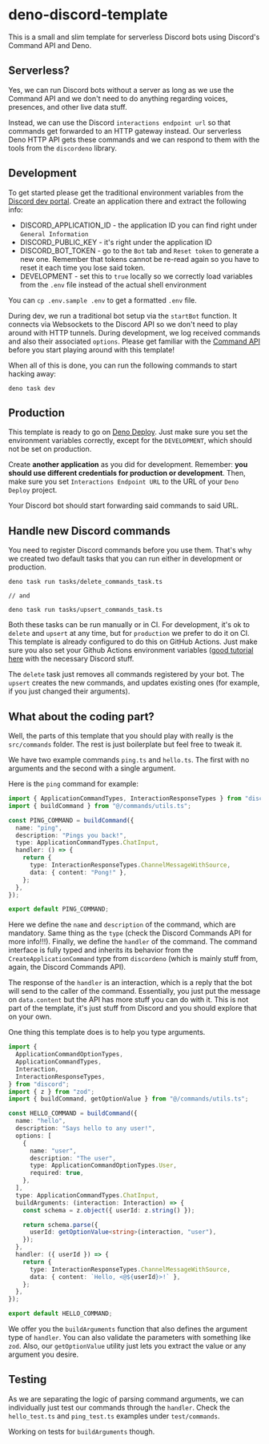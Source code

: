 # deno-discord-template

This is a small and slim template for serverless Discord bots using Discord's Command API and Deno.

## Serverless?

Yes, we can run Discord bots without a server as long as we use the Command API and we don't need to do anything regarding voices, presences, and other live data stuff.

Instead, we can use the Discord `interactions endpoint url` so that commands get forwarded to an HTTP gateway instead. Our serverless Deno HTTP API gets these commands and we can respond to them with the tools from the `discordeno` library.

## Development

To get started please get the traditional environment variables from the [Discord dev portal](https://discord.com/developers/). Create an application there and extract the following info:
- DISCORD_APPLICATION_ID - the application ID you can find right under `General Information`
- DISCORD_PUBLIC_KEY - it's right under the application ID
- DISCORD_BOT_TOKEN - go to the `Bot` tab and `Reset token` to generate a new one. Remember that tokens cannot be re-read again so you have to reset it each time you lose said token.
- DEVELOPMENT - set this to `true` locally so we correctly load variables from the `.env` file instead of the actual shell environment

You can `cp .env.sample .env` to get a formatted `.env` file.

During dev, we run a traditional bot setup via the `startBot` function. It connects via Websockets to the Discord API so we don't need to play around with HTTP tunnels. During development, we log received commands and also their associated `options`. Please get familiar with the [Command API](https://discord.com/developers/docs/interactions/application-commands) before you start playing around with this template!

When all of this is done, you can run the following commands to start hacking away:
```
deno task dev
```

## Production

This template is ready to go on [Deno Deploy](https://deno.com/deploy). Just make sure you set the environment variables correctly, except for the `DEVELOPMENT`, which should not be set on production.

Create **another application** as you did for development. Remember: **you should use different credentials for production or development**. Then, make sure you set `Interactions Endpoint URL` to the URL of your `Deno Deploy` project.

Your Discord bot should start forwarding said commands to said URL.

## Handle new Discord commands

You need to register Discord commands before you use them. That's why we created two default tasks that you can run either in development or production.

```
deno task run tasks/delete_commands_task.ts

// and

deno task run tasks/upsert_commands_task.ts
```

Both these tasks can be run manually or in CI. For development, it's ok to `delete` and `upsert` at any time, but for `production` we prefer to do it on CI. This template is already configured to do this on GitHub Actions. Just make sure you also set your Github Actions environment variables ([good tutorial here](https://snyk.io/blog/how-to-use-github-actions-environment-variables/) with the necessary Discord stuff.

The `delete` task just removes all commands registered by your bot. The `upsert` creates the new commands, and updates existing ones (for example, if you just changed their arguments).

## What about the coding part?

Well, the parts of this template that you should play with really is the `src/commands` folder. The rest is just boilerplate but feel free to tweak it.

We have two example commands `ping.ts` and `hello.ts`. The first with no arguments and the second with a single argument.

Here is the `ping` command for example:
```typescript
import { ApplicationCommandTypes, InteractionResponseTypes } from "discord";
import { buildCommand } from "@/commands/utils.ts";

const PING_COMMAND = buildCommand({
  name: "ping",
  description: "Pings you back!",
  type: ApplicationCommandTypes.ChatInput,
  handler: () => {
    return {
      type: InteractionResponseTypes.ChannelMessageWithSource,
      data: { content: "Pong!" },
    };
  },
});

export default PING_COMMAND;
```

Here we define the `name` and `description` of the command, which are mandatory. Same thing as the `type` (check the Discord Commands API for more info!!!). Finally, we define the `handler` of the command. The command interface is fully typed and inherits its behavior from the `CreateApplicationCommand` type from `discordeno` (which is mainly stuff from, again, the Discord Commands API).

The response of the `handler` is an interaction, which is a reply that the bot will send to the caller of the command. Essentially, you just put the message on `data.content` but the API has more stuff you can do with it. This is not part of the template, it's just stuff from Discord and you should explore that on your own.

One thing this template does is to help you type arguments.

```typescript
import {
  ApplicationCommandOptionTypes,
  ApplicationCommandTypes,
  Interaction,
  InteractionResponseTypes,
} from "discord";
import { z } from "zod";
import { buildCommand, getOptionValue } from "@/commands/utils.ts";

const HELLO_COMMAND = buildCommand({
  name: "hello",
  description: "Says hello to any user!",
  options: [
    {
      name: "user",
      description: "The user",
      type: ApplicationCommandOptionTypes.User,
      required: true,
    },
  ],
  type: ApplicationCommandTypes.ChatInput,
  buildArguments: (interaction: Interaction) => {
    const schema = z.object({ userId: z.string() });

    return schema.parse({
      userId: getOptionValue<string>(interaction, "user"),
    });
  },
  handler: ({ userId }) => {
    return {
      type: InteractionResponseTypes.ChannelMessageWithSource,
      data: { content: `Hello, <@${userId}>!` },
    };
  },
});

export default HELLO_COMMAND;
```

We offer you the `buildArguments` function that also defines the argument type of `handler`. You can also validate the parameters with something like `zod`. Also, our `getOptionValue` utility just lets you extract the value or any argument you desire.

## Testing

As we are separating the logic of parsing command arguments, we can individually just test our commands through the `handler`. Check the `hello_test.ts` and `ping_test.ts` examples under `test/commands`.

Working on tests for `buildArguments` though.
